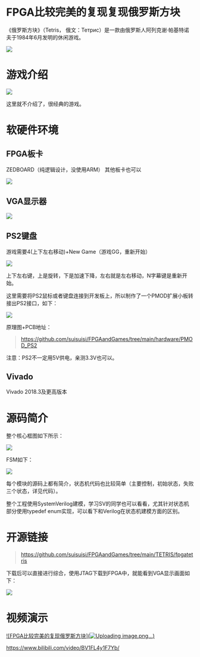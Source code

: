 # FPGA比较完美的复现复现俄罗斯方块

《俄罗斯方块》（Tetris， 俄文：Тетрис）是一款由俄罗斯人阿列克谢·帕基特诺夫于1984年6月发明的休闲游戏。


![](https://files.mdnice.com/user/17442/3c7bdb53-c36a-4746-ac06-ef19787acbe3.png)




# 游戏介绍


![](https://files.mdnice.com/user/17442/9d6e7747-addd-4654-953f-fc753333ef8e.png)


这里就不介绍了，很经典的游戏。

# 软硬件环境

## FPGA板卡

ZEDBOARD（纯逻辑设计，没使用ARM） 其他板卡也可以


![](https://files.mdnice.com/user/17442/e0991695-9fce-441f-b99e-647c1369bd9b.png)

## VGA显示器



![](https://files.mdnice.com/user/17442/58209cce-e996-4ad3-bf11-b8d3616a0a94.png)



## PS2键盘

游戏需要4(上下左右移动)+New Game（游戏GG，重新开始）


![](https://files.mdnice.com/user/17442/f8105be0-5566-46b0-b7b5-ee1f99d6f3cc.png)

上下左右键，上是旋转，下是加速下降，左右就是左右移动，N字幕键是重新开始。

这里需要将PS2鼠标或者键盘连接到开发板上，所以制作了一个PMOD扩展小板转接出PS2接口，如下：




![](https://files.mdnice.com/user/17442/82ae7437-90e6-4aad-b073-f1ab0de7e3e0.png)

原理图+PCB地址：

> https://github.com/suisuisi/FPGAandGames/tree/main/hardware/PMOD_PS2

注意：PS2不一定用5V供电，亲测3.3V也可以。

## Vivado

Vivado 2018.3及更高版本


# 源码简介

整个核心框图如下所示：


![](https://files.mdnice.com/user/17442/729a5b78-1aef-48ac-82b6-5677a6bc9a9d.png)


FSM如下：


![](https://files.mdnice.com/user/17442/e1cab3a9-8fcb-4f03-8fe1-768dc18a9af9.png)



每个模块的源码上都有简介，状态机代码也比较简单（主要控制，初始状态，失败三个状态，详见代码）。

整个工程使用SystemVerilog建模，学习SV的同学也可以看看，尤其针对状态机部分使用typedef enum实现，可以看下和Verilog在状态机建模方面的区别。

# 开源链接

>https://github.com/suisuisi/FPGAandGames/tree/main/TETRIS/fpgatetris

下载后可以直接进行综合，使用JTAG下载到FPGA中，就能看到VGA显示画面如下：


![](https://files.mdnice.com/user/17442/39d08867-59b4-4f95-b158-d6c32f969f1e.jpg)





# 视频演示

[![FPGA比较完美的复现俄罗斯方块](![Uploading image.png…]())](https://www.bilibili.com/video/BV1FL4y1F7Yb/)

https://www.bilibili.com/video/BV1FL4y1F7Yb/



